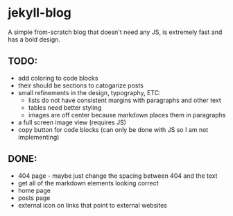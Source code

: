 # jekyll-blog
A simple from-scratch blog that doesn't need any JS, is extremely fast and has a bold design.
## TODO:
 - add coloring to code blocks
 - their should be sections to catogarize posts
 - small refinements in the design, typography, ETC:
    - lists do not have consistent margins with paragraphs and other text
    - tables need better styling
    - images are off center because markdown places them in paragraphs
 - a full screen image view (requires JS)
 - copy button for code blocks (can only be done with JS so I am not implementing)
## DONE:
 - 404 page - maybe just change the spacing between 404 and the text
 - get all of the markdown elements looking correct
 - home page
 - posts page
 - external icon on links that point to external websites
